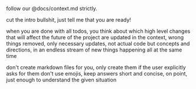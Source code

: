 follow our @docs/context.md strictly.

cut the intro bullshit, just tell me that you are ready!

when you are done with all todos, you think about which high level changes that will affect the future of the project are updated in the context, wrong things removed, only necessary updates, not actual code but concepts and directions, in an endless stream of new things happening all at the same time

don't create markdown files for you, only create them if the user explicitly asks for them
don't use emojis, keep answers short and concise, on point, just enough to understand the given situation
